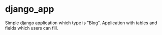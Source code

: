 # django_app
Simple django application which type is "Blog".
Application with tables and fields which users can fill.
